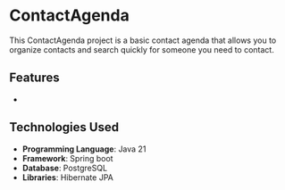 # ContactAgenda

This ContactAgenda project is a basic contact agenda that allows you to organize contacts and search quickly for someone you need to contact.

## Features

-

## Technologies Used

- **Programming Language**: Java 21
- **Framework**: Spring boot
- **Database**: PostgreSQL
- **Libraries**: Hibernate JPA
